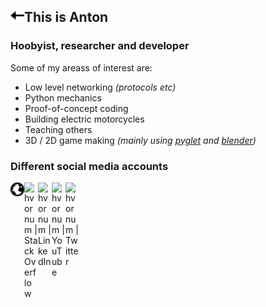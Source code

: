 ## <img align="left" alt="<---" width="22px" src="https://raw.githubusercontent.com/iconic/open-iconic/master/svg/arrow-left.svg" /> This is Anton

### Hoobyist, researcher and developer

Some of my areass of interest are:

 * Low level networking *(protocols etc)*
 * Python mechanics
 * Proof-of-concept coding
 * Building electric motorcycles
 * Teaching others
 * 3D / 2D game making *(mainly using [pyglet](https://github.com/pyglet/pyglet/) and [blender](https://www.blender.org/))*

### Different social media accounts

[<img align="left" alt="hvornum.se" width="22px" src="https://raw.githubusercontent.com/iconic/open-iconic/master/svg/globe.svg" />][website]
[<img align="left" alt="hvornum | StackOverflow" width="22px" src="https://cdn.jsdelivr.net/npm/simple-icons@3.4.0/icons/stackoverflow.svg" />][stackoverflow]
[<img align="left" alt="hvornum | LinkedIn" width="22px" src="https://cdn.jsdelivr.net/npm/simple-icons@v3/icons/linkedin.svg" />][linkedin]
[<img align="left" alt="hvornum | YouTube" width="22px" src="https://cdn.jsdelivr.net/npm/simple-icons@v3/icons/youtube.svg" />][youtube]
[<img align="left" alt="hvornum | Twitter" width="22px" src="https://cdn.jsdelivr.net/npm/simple-icons@v3/icons/twitter.svg" />][twitter]

[website]: https://hvornum.se
[twitter]: https://twitter.com/luke_binwalker
[youtube]: http://youtube.com/c/LordAntonHvornum
[linkedin]: https://linkedin.com/in/hvornum/
[stackoverflow]: https://stackoverflow.com/story/hvornum